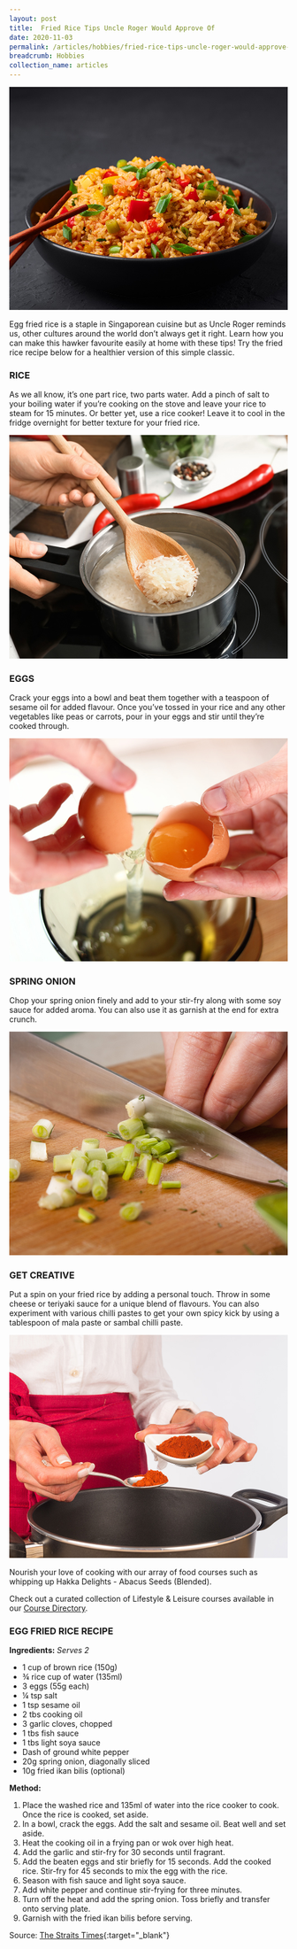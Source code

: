 ```yaml
---
layout: post
title:  Fried Rice Tips Uncle Roger Would Approve Of
date: 2020-11-03
permalink: /articles/hobbies/fried-rice-tips-uncle-roger-would-approve-of
breadcrumb: Hobbies
collection_name: articles
---
```

![Fried Rice Tips Uncle Roger Would Approve Of](/images/content-articles/hobbies/fried-rice-tips-uncle-roger-would-approve-of-img1.jpg)

Egg fried rice is a staple in Singaporean cuisine but as Uncle Roger reminds us, other cultures around the world don’t always get it right. Learn how you can make this hawker favourite easily at home with these tips! Try the fried rice recipe below for a healthier version of this simple classic.

### RICE

As we all know, it’s one part rice, two parts water. Add a pinch of salt to your boiling water if you’re cooking on the stove and leave your rice to steam for 15 minutes. Or better yet, use a rice cooker! Leave it to cool in the fridge overnight for better texture for your fried rice.

![Fried Rice Tips Uncle Roger Would Approve Of](/images/content-articles/hobbies/fried-rice-tips-uncle-roger-would-approve-of-img2.jpg)

### EGGS

Crack your eggs into a bowl and beat them together with a teaspoon of sesame oil for added flavour. Once you’ve tossed in your rice and any other vegetables like peas or carrots, pour in your eggs and stir until they’re cooked through.

![Fried Rice Tips Uncle Roger Would Approve Of](/images/content-articles/hobbies/fried-rice-tips-uncle-roger-would-approve-of-img3.jpg)

### SPRING ONION

Chop your spring onion finely and add to your stir-fry along with some soy sauce for added aroma. You can also use it as garnish at the end for extra crunch.

![Fried Rice Tips Uncle Roger Would Approve Of](/images/content-articles/hobbies/fried-rice-tips-uncle-roger-would-approve-of-img4.jpg)

### GET CREATIVE

Put a spin on your fried rice by adding a personal touch. Throw in some cheese or teriyaki sauce for a unique blend of flavours. You can also experiment with various chilli pastes to get your own spicy kick by using a tablespoon of mala paste or sambal chilli paste.

![Fried Rice Tips Uncle Roger Would Approve Of](/images/content-articles/hobbies/fried-rice-tips-uncle-roger-would-approve-of-img5.jpg)

Nourish your love of cooking with our array of food courses such as whipping up Hakka Delights - Abacus Seeds (Blended).

Check out a curated collection of Lifestyle & Leisure courses available in our [Course Directory](../../course-directory/lifestyle-and-leisure/).


### EGG FRIED RICE RECIPE
**Ingredients:**
*Serves 2*

- 1 cup of brown rice (150g)
- ¾ rice cup of water (135ml)
- 3 eggs (55g each)
- ¼ tsp salt
- 1 tsp sesame oil
- 2 tbs cooking oil
- 3 garlic cloves, chopped
- 1 tbs fish sauce
- 1 tbs light soya sauce
- Dash of ground white pepper
- 20g spring onion, diagonally sliced
- 10g fried ikan bilis (optional)
 

**Method:**
1. Place the washed rice and 135ml of water into the rice cooker to cook. Once the rice is cooked, set aside.
2. In a bowl, crack the eggs. Add the salt and sesame oil. Beat well and set aside.
3. Heat the cooking oil in a frying pan or wok over high heat.
4. Add the garlic and stir-fry for 30 seconds until fragrant.
5. Add the beaten eggs and stir briefly for 15 seconds. Add the cooked rice. Stir-fry for 45 seconds to mix the egg with the rice.
6. Season with fish sauce and light soya sauce.
7. Add white pepper and continue stir-frying for three minutes.
8. Turn off the heat and add the spring onion. Toss briefly and transfer onto serving plate.
9. Garnish with the fried ikan bilis before serving.


Source: [The Straits Times](https://www.straitstimes.com/lifestyle/food/comfort-cooking-healthy-recipes){:target="_blank"}